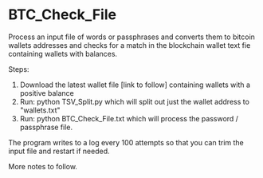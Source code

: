 # BTC_Check_File
Process an input file of words or passphrases and converts them to bitcoin wallets addresses and checks for a match in the blockchain wallet text fie containing wallets with balances.

Steps:

1) Download the latest wallet file [link to follow] containing wallets with a positive balance
2) Run: python TSV_Split.py
   which will split out just the wallet address to "wallets.txt"
3) Run: python BTC_Check_File.txt
   which will process the password / passphrase file.

The program writes to a log every 100 attempts so that you can trim the input file and restart if needed.

More notes to follow.

